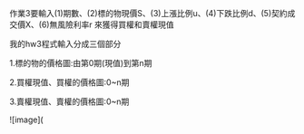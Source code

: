 作業3要輸入(1)期數、(2)標的物現價S、(3)上漲比例u、(4)下跌比例d、(5)契約成交價X、(6)無風險利率r
來獲得買權和賣權現值

我的hw3程式輸入分成三個部分

1.標的物的價格圖:由第0期(現值)到第n期

2.買權現值、買權的價格圖:0~n期

3.賣權現值、賣權的價格圖:0~n期

![image](
